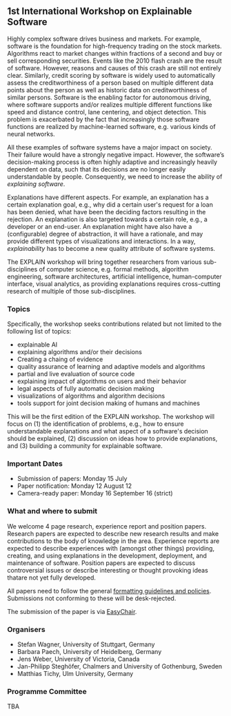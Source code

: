## 1st International Workshop on Explainable Software

Highly complex software drives business and markets. For example, software is the foundation for high-frequency trading on the stock markets. Algorithms react to market changes within fractions of a second and buy or sell corresponding securities. Events like the 2010 flash crash are the result of software. However, reasons and causes of this crash are still not entirely clear. Similarly, credit scoring by software is widely used to automatically assess the creditworthiness of a person based on multiple different data points about the person as well as historic data on creditworthiness of similar persons. Software is the enabling factor for autonomous driving, where software supports and/or realizes multiple different functions like speed and distance control, lane centering, and object detection. This problem is exacerbated by the fact that increasingly those software functions are realized by machine-learned software, e.g. various kinds of neural networks. 

All these examples of software systems have a major impact on society. Their failure would have a strongly negative impact. However, the software’s decision-making process is often highly adaptive and increasingly heavily dependent on data, such that its decisions are no longer easily understandable by people. Consequently, we need to increase the ability of *explaining software*.

Explanations have different aspects. For example, an explanation has a certain explanation goal, e.g., why did a certain user's request for a loan has been denied, what have been the deciding factors resulting in the rejection. An explanation is also targeted towards a certain role, e.g., a developer or an end-user. An explanation might have also have a (configurable) degree of abstraction, it will have a rationale, and may provide different types of visualizations and interactions. In a way, *explainability* has to become a new quality attribute of software systems.

The EXPLAIN workshop will bring together researchers from various sub-disciplines of computer science, e.g. formal methods, algorithm engineering, software architectures, artificial intelligence, human-computer interface, visual analytics, as providing explanations requires cross-cutting research of multiple of those sub-disciplines.

### Topics

Specifically, the workshop seeks contributions related but not limited to the following list of topics: 
- explainable AI
- explaining algorithms and/or their decisions
- Creating a chaing of evidence
- quality assurance of learning and adaptive models and algorithms 
- partial and live evaluation of source code
- explaining impact of algorithms on users and their behavior
- legal aspects of fully automatic decision making
- visualizations of algorithms and algorithm decisions
- tools support for joint decision making of humans and machines

This will be the first edition of the EXPLAIN workshop. The workshop will focus on (1) the identification of problems, e.g., how to ensure understandable explanations and what aspect of a software's decision should be explained, (2) discussion on ideas how to provide explanations, and (3) building a community for explainable software.

### Important Dates

- Submission of papers:	Monday 15 July
- Paper notification:	Monday 12 August 12
- Camera-ready paper: Monday 16 September 16 (strict)

### What and where to submit

We welcome 4 page research, experience report and position papers. Research papers are expected to describe new research results and  make  contributions  to  the  body  of knowledge  in  the  area. Experience reports are expected to describe experiences with (amongst  other  things)  providing,  creating,  and  using  explanations  in  the  development,  deployment,  and  maintenance  of software. Position papers are expected to discuss controversial issues or describe interesting or thought provoking ideas thatare  not  yet  fully  developed. 

All papers need to follow the general [formatting guidelines and policies](https://2019.ase-conferences.org/track/ase-2019-How-to-Submit). Submissions not conforming to these will be desk-rejected.

The submission of the paper is via [EasyChair](https://www.easychair.org/conferences/?conf=explain2019).

### Organisers
- Stefan Wagner, University of Stuttgart, Germany
- Barbara Paech, University of Heidelberg, Germany
- Jens Weber, University of Victoria, Canada
- Jan-Philipp Steghöfer, Chalmers and University of Gothenburg, Sweden
- Matthias Tichy, Ulm University, Germany

### Programme Committee
TBA
